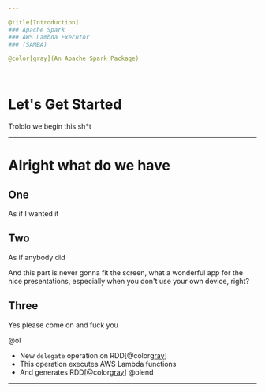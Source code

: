 ```yaml
---

@title[Introduction]
### Apache Spark
### AWS Lambda Executor
### (SAMBA)

@color[gray](An Apache Spark Package)

---
```


# Let's Get Started
Trololo we begin this sh*t

---

# Alright what do we have

## One 
As if I wanted it

## Two
As if anybody did

And this part is never gonna fit the screen, what a wonderful app for the nice presentations, especially when you don't use your own device, right? 

## Three
Yes please come on and fuck you

@ol
- New `delegate` operation on RDD[@color[gray](AWSTask)]
- This operation executes AWS Lambda functions
- And generates RDD[@color[gray](AWSResult)]
@olend

---


